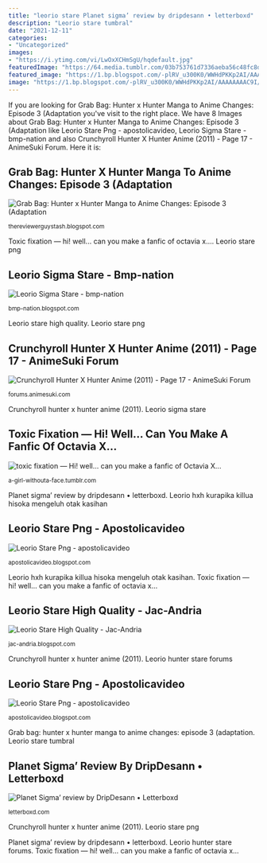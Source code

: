 ```yaml
---
title: "leorio stare Planet sigma’ review by dripdesann • letterboxd"
description: "Leorio stare tumbral"
date: "2021-12-11"
categories:
- "Uncategorized"
images:
- "https://i.ytimg.com/vi/LwOxXCHmSgU/hqdefault.jpg"
featuredImage: "https://64.media.tumblr.com/03b753761d7336aeba56c48fc8d9cdcf/791348b877154674-f7/s500x750/8b8c0d9b86c093826f5a67784114536eb780e57f.gifv"
featured_image: "https://1.bp.blogspot.com/-plRV_u300K0/WWHdPKKp2AI/AAAAAAAAC9I/3lulMqbGRtQ2j4ThDIDOBfcAIa3iL7tcQCLcBGAs/s640/123.1.png"
image: "https://1.bp.blogspot.com/-plRV_u300K0/WWHdPKKp2AI/AAAAAAAAC9I/3lulMqbGRtQ2j4ThDIDOBfcAIa3iL7tcQCLcBGAs/s640/123.1.png"
---
```


If you are looking for Grab Bag: Hunter x Hunter Manga to Anime Changes: Episode 3 (Adaptation you've visit to the right place. We have 8 Images about Grab Bag: Hunter x Hunter Manga to Anime Changes: Episode 3 (Adaptation like Leorio Stare Png - apostolicavideo, Leorio Sigma Stare - bmp-nation and also Crunchyroll Hunter X Hunter Anime (2011) - Page 17 - AnimeSuki Forum. Here it is:

## Grab Bag: Hunter X Hunter Manga To Anime Changes: Episode 3 (Adaptation

![Grab Bag: Hunter x Hunter Manga to Anime Changes: Episode 3 (Adaptation](https://1.bp.blogspot.com/-plRV_u300K0/WWHdPKKp2AI/AAAAAAAAC9I/3lulMqbGRtQ2j4ThDIDOBfcAIa3iL7tcQCLcBGAs/s640/123.1.png "Leorio stare tumbral")

<small>thereviewerguystash.blogspot.com</small>

Toxic fixation — hi! well... can you make a fanfic of octavia x.... Leorio stare png

## Leorio Sigma Stare - Bmp-nation

![Leorio Sigma Stare - bmp-nation](https://i.ytimg.com/vi/o0ce0TfV_yc/hqdefault.jpg "Grab bag: hunter x hunter manga to anime changes: episode 3 (adaptation")

<small>bmp-nation.blogspot.com</small>

Leorio stare high quality. Leorio stare png

## Crunchyroll Hunter X Hunter Anime (2011) - Page 17 - AnimeSuki Forum

![Crunchyroll Hunter X Hunter Anime (2011) - Page 17 - AnimeSuki Forum](https://i1197.photobucket.com/albums/aa421/Toto_y_Moi/LeoriosSecondWind2.jpg "Leorio sigma stare")

<small>forums.animesuki.com</small>

Crunchyroll hunter x hunter anime (2011). Leorio sigma stare

## Toxic Fixation — Hi! Well... Can You Make A Fanfic Of Octavia X...

![toxic fixation — Hi! well... can you make a fanfic of Octavia X...](https://64.media.tumblr.com/03b753761d7336aeba56c48fc8d9cdcf/791348b877154674-f7/s500x750/8b8c0d9b86c093826f5a67784114536eb780e57f.gifv "Leorio staring hxh")

<small>a-girl-withouta-face.tumblr.com</small>

Planet sigma’ review by dripdesann • letterboxd. Leorio hxh kurapika killua hisoka mengeluh otak kasihan

## Leorio Stare Png - Apostolicavideo

![Leorio Stare Png - apostolicavideo](https://64.media.tumblr.com/15c3663f9ade167dc978b33673e9068e/f4d0195fd770769c-06/s2048x3072/9923e74ecd55c2f414632961c6c0c0bcda751097.png "Leorio stare high quality")

<small>apostolicavideo.blogspot.com</small>

Leorio hxh kurapika killua hisoka mengeluh otak kasihan. Toxic fixation — hi! well... can you make a fanfic of octavia x...

## Leorio Stare High Quality - Jac-Andria

![Leorio Stare High Quality - Jac-Andria](https://64.media.tumblr.com/bc9a2e32c4bb91ff7ba54a96139b4eed/fdc5259113e1377b-8e/s1280x1920/59007085f822debbfe29e728fbb039017de0f1b0.jpg "Leorio stare high quality")

<small>jac-andria.blogspot.com</small>

Crunchyroll hunter x hunter anime (2011). Leorio hunter stare forums

## Leorio Stare Png - Apostolicavideo

![Leorio Stare Png - apostolicavideo](https://i.ytimg.com/vi/LwOxXCHmSgU/hqdefault.jpg "Leorio stare tumbral")

<small>apostolicavideo.blogspot.com</small>

Grab bag: hunter x hunter manga to anime changes: episode 3 (adaptation. Leorio stare tumbral

## Planet Sigma’ Review By DripDesann • Letterboxd

![Planet Sigma’ review by DripDesann • Letterboxd](https://a.ltrbxd.com/resized/film-poster/3/4/2/6/8/1/342681-planet-sigma-0-230-0-345-crop.jpg?k=d40d49baf2 "Leorio hxh")

<small>letterboxd.com</small>

Crunchyroll hunter x hunter anime (2011). Leorio stare png

Planet sigma’ review by dripdesann • letterboxd. Leorio hunter stare forums. Toxic fixation — hi! well... can you make a fanfic of octavia x...

